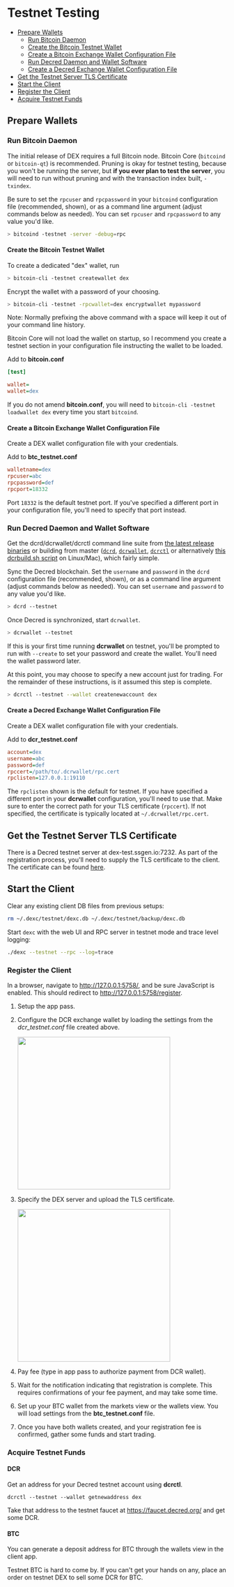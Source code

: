 # Testnet Testing

- [Prepare Wallets](#prepare-wallets)
  - [Run Bitcoin Daemon](#run-bitcoin-daemon)
  - [Create the Bitcoin Testnet Wallet](#create-the-bitcoin-testnet-wallet)
  - [Create a Bitcoin Exchange Wallet Configuration File](#create-a-bitcoin-exchange-wallet-configuration-file)
  - [Run Decred Daemon and Wallet Software](#run-decred-daemon-and-wallet-software)
  - [Create a Decred Exchange Wallet Configuration File](#create-a-decred-exchange-wallet-configuration-file)
- [Get the Testnet Server TLS Certificate](#get-the-testnet-server-tls-certificate)
- [Start the Client](#start-the-client)
- [Register the Client](#register-the-client)
- [Acquire Testnet Funds](#acquire-testnet-funds)

## Prepare Wallets

### Run Bitcoin Daemon

The initial release of DEX requires a full Bitcoin node. Bitcoin Core
(`bitcoind` or `bitcoin-qt`) is recommended. Pruning is okay for testnet testing, because you
won't be running the server, but **if you ever plan to test the server**, you
will need to run without pruning and with the transaction index built,
`-txindex`.

Be sure to set the `rpcuser` and `rpcpassword` in your `bitcoind` configuration
file (recommended, shown), or as a command line argument (adjust commands below
as needed). You can set `rpcuser` and `rpcpassword` to any value you'd like.

```sh
> bitcoind -testnet -server -debug=rpc
```

#### Create the Bitcoin Testnet Wallet

To create a dedicated "dex" wallet, run

```sh
> bitcoin-cli -testnet createwallet dex
```

Encrypt the wallet with a password of your choosing.

```sh
> bitcoin-cli -testnet -rpcwallet=dex encryptwallet mypassword
```

Note: Normally prefixing the above command with a space will keep it out of your command line history.

Bitcoin Core will not load the wallet on startup, so I recommend you create
a testnet section in your configuration file instructing the wallet to be
loaded.

Add to **bitcoin.conf**

```ini
[test]

wallet=
wallet=dex
```

If you do not amend **bitcoin.conf**, you will need to `bitcoin-cli -testnet loadwallet dex`
every time you start `bitcoind`.

#### Create a Bitcoin Exchange Wallet Configuration File

Create a DEX wallet configuration file with your credentials.

Add to **btc_testnet.conf**

```ini
walletname=dex
rpcuser=abc
rpcpassword=def
rpcport=18332
```

Port `18332` is the default testnet port. If you've specified a different port
in your configuration file, you'll need to specify that port instead.

### Run Decred Daemon and Wallet Software

Get the dcrd/dcrwallet/dcrctl command line suite from [the latest release binaries](https://github.com/decred/decred-release/releases/tag/v1.5.1) or building from master ([`dcrd`](https://github.com/decred/dcrd#build-from-source-all-platforms), [`dcrwallet`](https://github.com/decred/dcrwallet#build-from-source-all-platforms), [`dcrctl`](https://github.com/decred/dcrctl#build-and-installation) or alternatively [this dcrbuild.sh script](https://gist.github.com/chappjc/6cfc52a5b700a43c03d533172f91aa57) on Linux/Mac), which fairly simple.

Sync the Decred blockchain. Set the `username` and `password` in the `dcrd`
configuration file (recommended, shown), or as a command line argument (adjust
commands below as needed). You can set `username` and `password` to any value
you'd like.

```sh
> dcrd --testnet
```

Once Decred is synchronized, start `dcrwallet`.

```sh
> dcrwallet --testnet
```

If this is your first time running **dcrwallet** on testnet, you'll be prompted
to run with `--create` to set your password and create the wallet. You'll need
the wallet password later.

At this point, you may choose to specify a new account just for trading. For
the remainder of these instructions, is it assumed this step is complete.

```sh
> dcrctl --testnet --wallet createnewaccount dex
```

#### Create a Decred Exchange Wallet Configuration File

Create a DEX wallet configuration file with your credentials.

Add to **dcr_testnet.conf**

```ini
account=dex
username=abc
password=def
rpccert=/path/to/.dcrwallet/rpc.cert
rpclisten=127.0.0.1:19110
```

The `rpclisten` shown is the default for testnet. If you have specified a
different port in your **dcrwallet** configuration, you'll need to use that.
Make sure to enter the correct path for your TLS certificate (`rpccert`). If not
specified, the certificate is typically located at `~/.dcrwallet/rpc.cert`.

## Get the Testnet Server TLS Certificate

There is a Decred testnet server at dex-test.ssgen.io:7232. As part of
the registration process, you'll need to supply the TLS certificate to the client.
The certificate can be found [here](files/dex-test.ssgen.io.cert).

## Start the Client

Clear any existing client DB files from previous setups:

```sh
rm ~/.dexc/testnet/dexc.db ~/.dexc/testnet/backup/dexc.db
```

Start `dexc` with the web UI and RPC server in testnet mode and trace level logging:

```sh
./dexc --testnet --rpc --log=trace
```

### Register the Client

In a browser, navigate to <http://127.0.0.1:5758/>, and be sure JavaScript is
enabled. This should redirect to <http://127.0.0.1:5758/register>.

1. Setup the app pass.
2. Configure the DCR exchange wallet by loading the settings from the *dcr_testnet.conf* file created above.

   <img src="images/testnet-dcr-reg-wallet-form.png" width="350">

3. Specify the DEX server and upload the TLS certificate.

   <img src="images/testnet_dex-reg-form.png" width="350">

4. Pay fee (type in app pass to authorize payment from DCR wallet).
5. Wait for the notification indicating that registration is complete. This requires confirmations of your fee payment, and may take some time.
6. Set up your BTC wallet from the markets view or the wallets view. You will load settings from the **btc_testnet.conf** file.
7. Once you have both wallets created, and your registration fee is confirmed, gather some funds and start trading.

### Acquire Testnet Funds

#### DCR

Get an address for your Decred testnet account using **dcrctl**.

`dcrctl --testnet --wallet getnewaddress dex`

Take that address to the testnet faucet at <https://faucet.decred.org/> and get
some DCR.

#### BTC

You can generate a deposit address for BTC through the wallets view in the
client app.

Testnet BTC is hard to come by. If you can't get your hands on any, place an
order on testnet DEX to sell some DCR for BTC.
